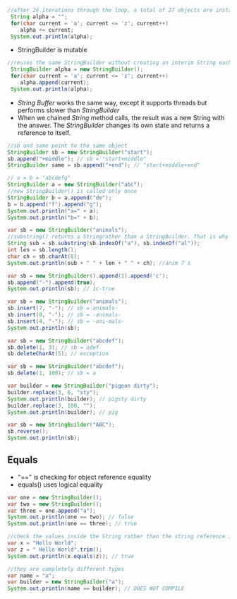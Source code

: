 ```java
//after 26 iterations through the loop, a total of 27 objects are instantiated
 String alpha = "";
 for(char current = 'a'; current <= 'z'; current++)
    alpha += current;
 System.out.println(alpha);
```

- StringBuilder is mutable

```java
//reuses the same StringBuilder without creating an interim String each time
 StringBuilder alpha = new StringBuilder();
 for(char current = 'a'; current <= 'z'; current++)
    alpha.append(current);
 System.out.println(alpha);
```

- <i>String Buffer</i> works the same way, except it supports threads but performs slower than <i>StringBuilder</i>
- When we chained <i>String</i> method calls, the result was a new String with the answer. The <i>StringBuilder</i> changes its own state and returns a reference to itself.

```java
//sb and same point to the same object
StringBuilder sb = new StringBuilder("start");
sb.append("+middle"); // sb = "start+middle"
StringBuilder same = sb.append("+end"); // "start+middle+end"

// a = b = "abcdefg"
StringBuilder a = new StringBuilder("abc");
//new StringBuilder() is called only once
StringBuilder b = a.append("de");
b = b.append("f").append("g");
System.out.println("a=" + a);
System.out.println("b=" + b);

var sb = new StringBuilder("animals");
//substring() returns a Stringrather than a StringBuilder. That is why sbis not changed. 
String sub = sb.substring(sb.indexOf("a"), sb.indexOf("al"));
int len = sb.length();
char ch = sb.charAt(6);
System.out.println(sub + " " + len + " " + ch); //anim 7 s

var sb = new StringBuilder().append(1).append('c');
sb.append("-").append(true);
System.out.println(sb); // 1c-true

var sb = new StringBuilder("animals");
sb.insert(7, "-"); // sb = animals-
sb.insert(0, "-"); // sb = -animals-
sb.insert(4, "-"); // sb = -ani-mals-
System.out.println(sb);

var sb = new StringBuilder("abcdef");
sb.delete(1, 3); // sb = adef
sb.deleteCharAt(5); // exception

var sb = new StringBuilder("abcdef");
sb.delete(1, 100); // sb = a

var builder = new StringBuilder("pigeon dirty");
builder.replace(3, 6, "sty");
System.out.println(builder); // pigsty dirty
builder.replace(3, 100, "");
System.out.println(builder); // pig

var sb = new StringBuilder("ABC");
sb.reverse();
System.out.println(sb);
```

<h2>Equals</h2>

- "==" is checking for object reference equality
- equals() uses logical equality

```java
var one = new StringBuilder();
var two = new StringBuilder();
var three = one.append("a");
System.out.println(one == two); // false
System.out.println(one == three); // true

//check the values inside the String rather than the string reference itself
var x = "Hello World";
var z = " Hello World".trim();
System.out.println(x.equals(z)); // true

//they are completely different types
var name = "a";
var builder = new StringBuilder("a");
System.out.println(name == builder); // DOES NOT COMPILE
```


